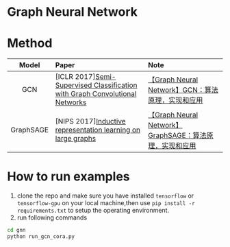 # Graph Neural Network

# Method


|   Model   | Paper                                                                                                                      | Note                                                                                        |
| :-------: | :------------------------------------------------------------------------------------------------------------------------- | :------------------------------------------------------------------------------------------ |
| GCN  | [ICLR 2017][Semi-Supervised Classification with Graph Convolutional Networks](https://arxiv.org/pdf/1609.02907) | [【Graph Neural Network】GCN：算法原理，实现和应用](https://zhuanlan.zhihu.com/p/78624225)  |
| GraphSAGE  | [NIPS 2017][Inductive representation learning on large graphs](https://papers.nips.cc/paper/6703-inductive-representation-learning-on-large-graphs.pdf) | [【Graph Neural Network】GraphSAGE：算法原理，实现和应用](https://zhuanlan.zhihu.com/p/79637787)  |

# How to run examples
1. clone the repo and make sure you have installed `tensorflow` or `tensorflow-gpu` on your local machine,then use `pip install -r requirements.txt` to setup the operating environment.
2. run following commands
```bash
cd gnn
python run_gcn_cora.py
```

